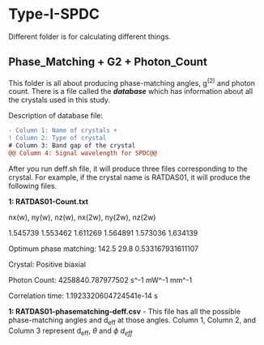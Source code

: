 # Type-I-SPDC
Different folder is for calculating different things.
## **Phase_Matching + G2 + Photon_Count** 
This folder is all about producing phase-matching angles, g<sup>(2)</sup> and photon count. There is a file called the ***database*** which has information about all the crystals used in this study. 

Description of database file: 

```diff
- Column 1: Name of crystals + 
! Column 2: Type of crystal
# Column 3: Band gap of the crystal 
@@ Column 4: Signal wavelength for SPDC@@
```
After you run deff.sh file, it will produce three files corresponding to the crystal. For example, if the crystal name is RATDAS01, it will produce the following files.

**1: RATDAS01-Count.txt**

nx(w), ny(w), nz(w), nx(2w), ny(2w), nz(2w)

1.545739 1.553462 1.611269 1.564891 1.573036 1.634139

Optimum phase matching: 142.5 29.8 0.533167931611107

Crystal: Positive biaxial

Photon Count: 4258840.787977502 s^-1 mW^-1 mm^-1

Correlation time: 1.1923320604724541e-14 s

**1: RATDAS01-phasematching-deff.csv** - This file has all the possible phase-matching angles and d<sub>eff</sub> at those angles. Column 1, Column 2, and Column 3 represent d<sub>eff</sub>, $\theta$ and $\phi$  $d_{eff}$

